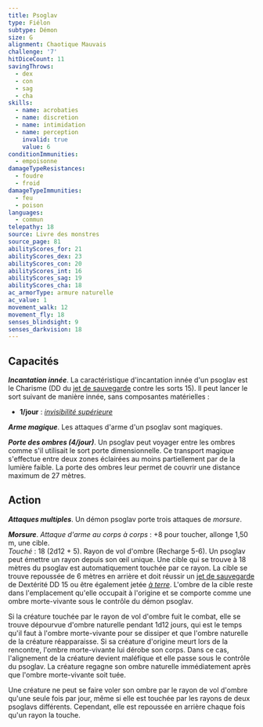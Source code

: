 ```yaml
---
title: Psoglav
type: Fiélon
subtype: Démon
size: G
alignment: Chaotique Mauvais
challenge: '7'
hitDiceCount: 11
savingThrows:
  - dex
  - con
  - sag
  - cha
skills:
  - name: acrobaties
  - name: discretion
  - name: intimidation
  - name: perception
    invalid: true
    value: 6
conditionImmunities:
  - empoisonne
damageTypeResistances:
  - foudre
  - froid
damageTypeImmunities:
  - feu
  - poison
languages:
  - commun
telepathy: 18
source: Livre des monstres
source_page: 81
abilityScores_for: 21
abilityScores_dex: 23
abilityScores_con: 20
abilityScores_int: 16
abilityScores_sag: 19
abilityScores_cha: 18
ac_armorType: armure naturelle
ac_value: 1
movement_walk: 12
movement_fly: 18
senses_blindsight: 9
senses_darkvision: 18
---
```

## Capacités
_**Incantation innée**_. La caractéristique d'incantation innée d'un psoglav est le Charisme (DD du [jet de sauvegarde](/utiliser-les-caracteristiques/#jets-de-sauvegarde) contre les sorts 15). Il peut lancer le sort suivant de manière innée, sans composantes matérielles :
* **1/jour** : [_invisibilité supérieure_](/grimoire/invisibilite-superieure/)

_**Arme magique**_. Les attaques d'arme d'un psoglav sont magiques.

_**Porte des ombres (4/jour)**_. Un psoglav peut voyager entre les ombres comme s'il utilisait le sort porte dimensionnelle. Ce transport magique s'effectue entre deux zones éclairées au moins partiellement par de la lumière faible. La porte des ombres leur permet de couvrir une distance maximum de 27 mètres.

## Action
_**Attaques multiples**_. Un démon psoglav porte trois attaques de _morsure_.

_**Morsure**_. _Attaque d'arme au corps à corps_ : +8 pour toucher, allonge 1,50 m, une cible.  
_Touché_ : 18 (2d12 + 5). Rayon de vol d'ombre (Recharge 5-6). Un psoglav peut émettre un rayon depuis son œil unique. Une cible qui se trouve à 18 mètres du psoglav est automatiquement touchée par ce rayon. La cible se trouve repoussée de 6 mètres en arrière et doit réussir un [jet de sauvegarde](/utiliser-les-caracteristiques/#jets-de-sauvegarde) de Dextérité DD 15 ou être également jetée [_à terre_](/gerer-la-sante-du-personnage/#a-terre). L'ombre de la cible reste dans l'emplacement qu'elle occupait à l'origine et se comporte comme une ombre morte-vivante sous le contrôle du démon psoglav.

Si la créature touchée par le rayon de vol d'ombre fuit le combat, elle se trouve dépourvue d'ombre naturelle pendant 1d12 jours, qui est le temps qu'il faut à l'ombre morte-vivante pour se dissiper et que l'ombre naturelle de la créature réapparaisse. Si sa créature d'origine meurt lors de la rencontre, l'ombre morte-vivante lui dérobe son corps. Dans ce cas, l'alignement de la créature devient maléfique et elle passe sous le contrôle du psoglav. La créature regagne son ombre naturelle immédiatement après que l'ombre morte-vivante soit tuée.

Une créature ne peut se faire voler son ombre par le rayon de vol d'ombre qu'une seule fois par jour, même si elle est touchée par les rayons de deux psoglavs différents. Cependant, elle est repoussée en arrière chaque fois qu'un rayon la touche.
